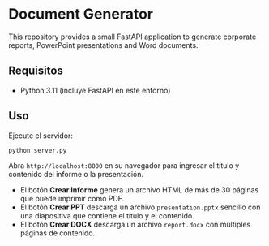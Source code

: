 # Document Generator

This repository provides a small FastAPI application to generate corporate reports, PowerPoint presentations and Word documents.

## Requisitos

- Python 3.11 (incluye FastAPI en este entorno)

## Uso

Ejecute el servidor:

```bash
python server.py
```

Abra `http://localhost:8000` en su navegador para ingresar el título y contenido del informe o la presentación.

- El botón **Crear Informe** genera un archivo HTML de más de 30 páginas que puede imprimir como PDF.
- El botón **Crear PPT** descarga un archivo `presentation.pptx` sencillo con una diapositiva que contiene el título y el contenido.
- El botón **Crear DOCX** descarga un archivo `report.docx` con múltiples páginas de contenido.
